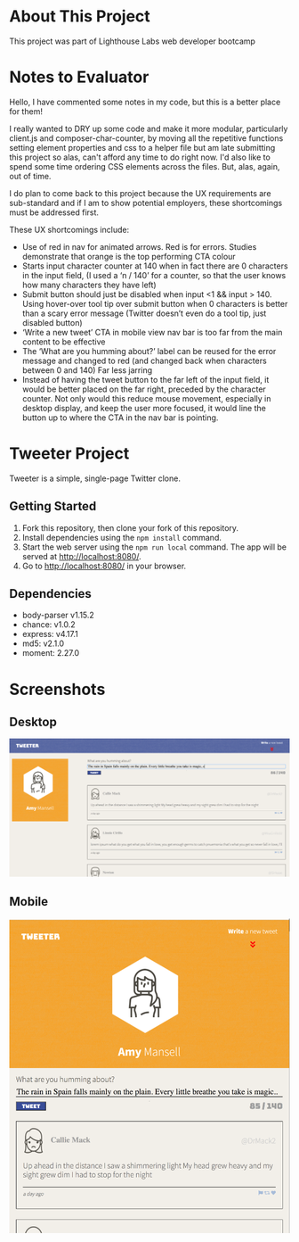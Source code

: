 # About This Project
This project was part of Lighthouse Labs web developer bootcamp

# Notes to Evaluator
Hello, I have commented some notes in my code, but this is a better place for them!

I really wanted to DRY up some code and make it more modular, particularly client.js and composer-char-counter, by moving all the repetitive functions setting element properties and css to a helper file but am late submitting this project so alas, can't afford any time to do right now. I'd also like to spend some time ordering CSS elements across the files. But, alas, again, out of time.

I do plan to come back to this project because the UX requirements are sub-standard and if I am to show potential employers, these shortcomings must be addressed first.

These UX shortcomings include:
* Use of red in nav for animated arrows. Red is for errors. Studies demonstrate that orange is the top performing CTA colour
* Starts input character counter at 140 when in fact there are 0 characters in the input field, (I used a ‘n / 140’ for a counter, so that the user knows how many characters they have left)
* Submit button should just be disabled when input <1 && input > 140. Using hover-over tool tip over submit button when 0 characters is better than a scary error message (Twitter doesn’t even do a tool tip, just disabled button)
* ‘Write a new tweet’ CTA in mobile view nav bar is too far from the main content to be effective
* The ‘What are you humming about?’ label can be reused for the error message and changed to red (and changed back when characters between 0 and 140) Far less jarring
* Instead of having the tweet button to the far left of the input field, it would be better placed on the far right, preceded by the character counter. Not only would this reduce mouse movement, especially in desktop display, and keep the user more focused, it would line the button up to where the CTA in the nav bar is pointing.

# Tweeter Project

Tweeter is a simple, single-page Twitter clone.

## Getting Started

1. Fork this repository, then clone your fork of this repository.
2. Install dependencies using the `npm install` command.
3. Start the web server using the `npm run local` command. The app will be served at <http://localhost:8080/>.
4. Go to <http://localhost:8080/> in your browser.

## Dependencies
* body-parser v1.15.2
* chance: v1.0.2
* express: v4.17.1
* md5: v2.1.0
* moment: 2.27.0

# Screenshots
## Desktop
![Desktop](https://github.com/HatHeadNinja/tweeter/blob/master/docs/desktop.png)
## Mobile
![Mobile](https://github.com/HatHeadNinja/tweeter/blob/master/docs/mobile.png)

